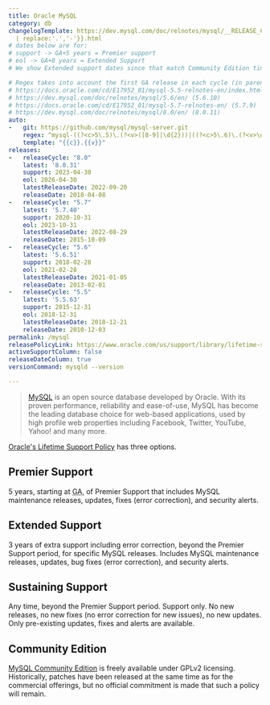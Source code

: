 ```yaml
---
title: Oracle MySQL
category: db
changelogTemplate: https://dev.mysql.com/doc/relnotes/mysql/__RELEASE_CYCLE__/en/news-{{"__LATEST__"
  | replace:'.','-'}}.html
# dates below are for:
# support -> GA+5 years = Premier support
# eol -> GA+8 years = Extended Support
# We show Extended support dates since that match Community Edition timelines

# Regex takes into account the first GA release in each cycle (in parentheses)
# https://docs.oracle.com/cd/E17952_01/mysql-5.5-relnotes-en/index.html (5.5.8)
# https://dev.mysql.com/doc/relnotes/mysql/5.6/en/ (5.6.10)
# https://docs.oracle.com/cd/E17952_01/mysql-5.7-relnotes-en/ (5.7.9)
# https://dev.mysql.com/doc/relnotes/mysql/8.0/en/ (8.0.11)
auto:
-   git: https://github.com/mysql/mysql-server.git
    regex: ^mysql-((?<c>5\.5)\.(?<v>([8-9]|\d{2}))|((?<c>5\.6)\.(?<v>\d{2}))|((?<c>5\.7)\.(?<v>([9]|\d{2})))|((?<c>8\.0)\.(?<v>(1[1-9]|[2-9]\d))))$
    template: "{{c}}.{{v}}"
releases:
-   releaseCycle: "8.0"
    latest: '8.0.31'
    support: 2023-04-30
    eol: 2026-04-30
    latestReleaseDate: 2022-09-20
    releaseDate: 2018-04-08
-   releaseCycle: "5.7"
    latest: '5.7.40'
    support: 2020-10-31
    eol: 2023-10-31
    latestReleaseDate: 2022-08-29
    releaseDate: 2015-10-09
-   releaseCycle: "5.6"
    latest: '5.6.51'
    support: 2018-02-28
    eol: 2021-02-28
    latestReleaseDate: 2021-01-05
    releaseDate: 2013-02-01
-   releaseCycle: "5.5"
    latest: '5.5.63'
    support: 2015-12-31
    eol: 2018-12-31
    latestReleaseDate: 2018-12-21
    releaseDate: 2010-12-03
permalink: /mysql
releasePolicyLink: https://www.oracle.com/us/support/library/lifetime-support-technology-069183.pdf
activeSupportColumn: false
releaseDateColumn: true
versionCommand: mysqld --version

---
```


> [MySQL](https://www.mysql.com/about/) is an open source database developed by Oracle. With its proven performance, reliability and ease-of-use, MySQL has become the leading database choice for web-based applications, used by high profile web properties including Facebook, Twitter, YouTube, Yahoo! and many more.

[Oracle's Lifetime Support Policy](https://www.mysql.com/support/) has three options.

## Premier Support

5 years, starting at <abbr title="General Availability">GA</abbr>, of Premier Support that includes MySQL maintenance releases, updates, fixes (error correction), and security alerts.

## Extended Support

3 years of extra support including error correction, beyond the Premier Support period, for specific MySQL releases. Includes MySQL maintenance releases, updates, bug fixes (error correction), and security alerts.

## Sustaining Support

Any time, beyond the Premier Support period. Support only. No new releases, no new fixes (no error correction for new issues), no new updates. Only pre-existing updates, fixes and alerts are available.

## Community Edition

[MySQL Community Edition](https://www.mysql.com/products/community/) is freely available under GPLv2 licensing. Historically, patches have been released at the same time as for the commercial offerings, but no official commitment is made that such a policy will remain.
